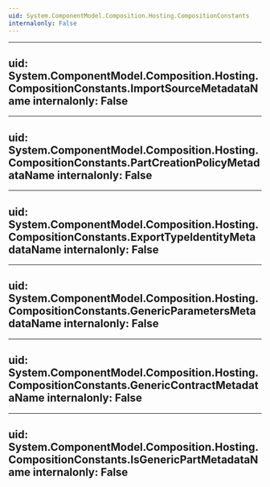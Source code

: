 ```yaml
---
uid: System.ComponentModel.Composition.Hosting.CompositionConstants
internalonly: False
---
```


---
uid: System.ComponentModel.Composition.Hosting.CompositionConstants.ImportSourceMetadataName
internalonly: False
---

---
uid: System.ComponentModel.Composition.Hosting.CompositionConstants.PartCreationPolicyMetadataName
internalonly: False
---

---
uid: System.ComponentModel.Composition.Hosting.CompositionConstants.ExportTypeIdentityMetadataName
internalonly: False
---

---
uid: System.ComponentModel.Composition.Hosting.CompositionConstants.GenericParametersMetadataName
internalonly: False
---

---
uid: System.ComponentModel.Composition.Hosting.CompositionConstants.GenericContractMetadataName
internalonly: False
---

---
uid: System.ComponentModel.Composition.Hosting.CompositionConstants.IsGenericPartMetadataName
internalonly: False
---
